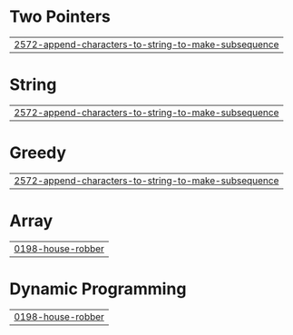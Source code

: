 # Two Pointers
|  |
| ------- |
| [2572-append-characters-to-string-to-make-subsequence](https://github.com/Shubhamm1211/LeetCode/tree/master/2572-append-characters-to-string-to-make-subsequence) |


# String
|  |
| ------- |
| [2572-append-characters-to-string-to-make-subsequence](https://github.com/Shubhamm1211/LeetCode/tree/master/2572-append-characters-to-string-to-make-subsequence) |
# Greedy
|  |
| ------- |
| [2572-append-characters-to-string-to-make-subsequence](https://github.com/Shubhamm1211/LeetCode/tree/master/2572-append-characters-to-string-to-make-subsequence) |
# Array
|  |
| ------- |
| [0198-house-robber](https://github.com/Shubhamm1211/LeetCode/tree/master/0198-house-robber) |
# Dynamic Programming
|  |
| ------- |
| [0198-house-robber](https://github.com/Shubhamm1211/LeetCode/tree/master/0198-house-robber) |